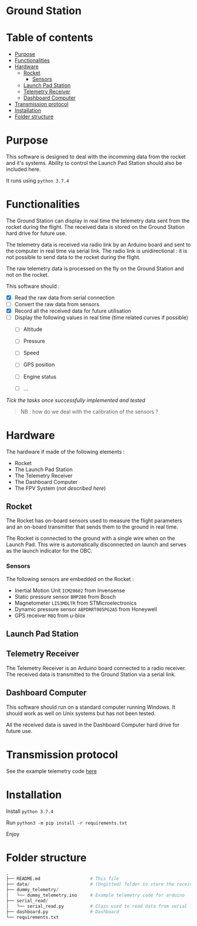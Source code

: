 # Ground Station <!-- omit in toc -->


# Table of contents <!-- omit in toc -->
- [Purpose](#purpose)
- [Functionalities](#functionalities)
- [Hardware](#hardware)
  - [Rocket](#rocket)
    - [Sensors](#sensors)
  - [Launch Pad Station](#launch-pad-station)
  - [Telemetry Receiver](#telemetry-receiver)
  - [Dashboard Computer](#dashboard-computer)
- [Transmission protocol](#transmission-protocol)
- [Installation](#installation)
- [Folder structure](#folder-structure)


# Purpose

This software is designed to deal with the incomming data from the rocket and it's systems. Ability to control the Launch Pad Station should also be included here.

It runs using `python 3.7.4`


# Functionalities

The Ground Station can display in real time the telemetry data sent from the rocket during the flight. The received data is stored on the Ground Station hard drive for future use.

The telemetry data is received via radio link by an Arduino board and sent to the computer in real time via serial link. The radio link is unidirectional : it is not possible to send data to the rocket during the flight.

The raw telemetry data is processed on the fly on the Ground Station and not on the rocket.

This software should :

* [x] Read the raw data from serial connection
* [ ] Convert the raw data from sensors
* [x] Record all the received data for future utilisation
* [ ] Display the following values in real time (time related curves if possible)
  * [ ] Altitude
  * [ ] Pressure
  * [ ] Speed
  * [ ] GPS position
  * [ ] Engine status
  * [ ] ...


*Tick the tasks once successfully implemented and tested*

>NB : how do we deal with the calibration of the sensors ?


# Hardware

The hardware if made of the following elements :
  * Rocket
  * The Launch Pad Station
  * The Telemetry Receiver 
  * The Dashboard Computer
  * The FPV System (*not described here*)


## Rocket

The Rocket has on-board sensors used to measure the flight parameters and an on-board transmitter that sends them to the ground in real time.

The Rocket is connected to the ground with a single wire when on the Launch Pad. This wire is automatically disconnected on launch and serves as the launch indicator for the OBC.


### Sensors

The following sensors are embedded on the Rocket :
  * Inertial Motion Unit `ICM20602` from Invensense
  * Static pressure sensor `BMP280` from Bosch
  * Magnetometer `LIS3MDLTR` from STMicroelectronics
  * Dynamic pressure sensor `ABPDRRT005PG2A5` from Honeywell
  * GPS receiver `M8Q` from u-blox


## Launch Pad Station


## Telemetry Receiver

The Telemetry Receiver is an Arduino board connected to a radio receiver. The received data is transmitted to the Ground Station via a serial link.

## Dashboard Computer

This software should run on a standard computer running Windows. It should work as well on Unix systems but has not been tested.

All the received data is saved in the Dashboard Computer hard drive for future use.


# Transmission protocol

See the example telemetry code [here](./dummy_telemetry/dummy_telemetry.ino)


# Installation

Install `python 3.7.4`

Run `python3 -m pip install -r requirements.txt`

Enjoy


# Folder structure

``` py
.
├── README.md                   # This file
├── data/                       # (Ungitted) folder to store the received telemetry
├── dummy_telemetry/
│   └── dummy_telemetry.ino     # Example telemetry code for arduino
├── serial_read/
│   └── serial_read.py          # Class used to read data from serial link
├── dashboard.py                # Dashboard
└── requirements.txt
```